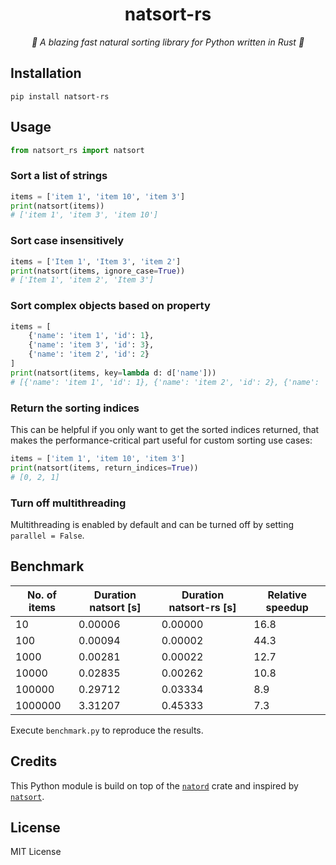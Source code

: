 <h1 align="center">natsort-rs</h1>
<p align="center">
    <em>🚀 A blazing fast natural sorting library for Python written in Rust 🦀</em>
</p>

## Installation

```
pip install natsort-rs
```

## Usage

```py
from natsort_rs import natsort
```

### Sort a list of strings

```py
items = ['item 1', 'item 10', 'item 3']
print(natsort(items))  
# ['item 1', 'item 3', 'item 10']
```

### Sort case insensitively

```py
items = ['Item 1', 'Item 3', 'item 2']
print(natsort(items, ignore_case=True))
# ['Item 1', 'item 2', 'Item 3']
```

### Sort complex objects based on property

```py
items = [
    {'name': 'item 1', 'id': 1},
    {'name': 'item 3', 'id': 3},
    {'name': 'item 2', 'id': 2}
]
print(natsort(items, key=lambda d: d['name']))
# [{'name': 'item 1', 'id': 1}, {'name': 'item 2', 'id': 2}, {'name': 'item 3', 'id': 3}]
```

### Return the sorting indices

This can be helpful if you only want to get the sorted indices returned, that makes the performance-critical part
useful for custom sorting use cases:

```py
items = ['item 1', 'item 10', 'item 3']
print(natsort(items, return_indices=True))  
# [0, 2, 1]
```

### Turn off multithreading

Multithreading is enabled by default and can be turned off by setting `parallel = False`.

## Benchmark

| No. of items | Duration natsort [s] | Duration natsort-rs [s] | Relative speedup |
|-----|-----|-----|-----|
| 10 | 0.00006 | 0.00000 | 16.8 |
| 100 | 0.00094 | 0.00002 | 44.3 |
| 1000 | 0.00281 | 0.00022 | 12.7 |
| 10000 | 0.02835 | 0.00262 | 10.8 |
| 100000 | 0.29712 | 0.03334 | 8.9 |
| 1000000 | 3.31207 | 0.45333 | 7.3 |

Execute `benchmark.py` to reproduce the results.

## Credits

This Python module is build on top of the [`natord`](https://docs.rs/natord/latest/natord/) crate and inspired by [`natsort`](https://pypi.org/project/natsort/).


## License

MIT License